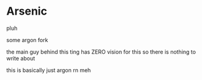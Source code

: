 # Arsenic
pluh

some argon fork

the main guy behind this ting has ZERO vision for this so there is nothing to write about


this is basically just argon rn meh